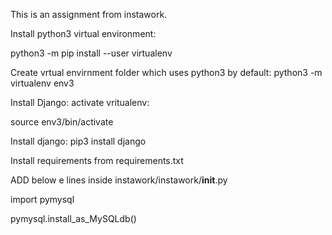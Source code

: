 This is an assignment from instawork.

Install python3 virtual environment:

python3 -m pip install --user virtualenv

Create vrtual envirnment folder which uses python3 by default:
python3 -m virtualenv env3

Install Django:
activate vritualenv:

source env3/bin/activate

Install django:
pip3 install django

Install requirements from requirements.txt

ADD below e lines inside instawork/instawork/__init__.py

import pymysql

pymysql.install_as_MySQLdb()


